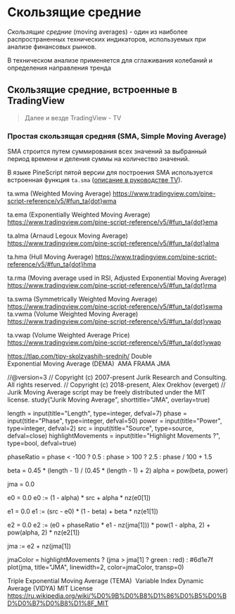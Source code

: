 # Скользящие средние

*Скользящие средние* (moving averages) - один из наиболее распространенных технических индикаторов, используемых при анализе финансовых рынков.

В техническом анализе применяется для сглаживания колебаний и определения направления тренда

## Скользящие средние, встроенные в TradingView

>Далее и везде TradingView - TV

### Простая скользящая средняя (SMA, Simple Moving Average)

SMA строится путем суммирования всех значений за выбранный период времени и деления суммы на количество значений. 

В языке PineScript пятой версии для построения SMA используется встроенная функция `ta.sma` 
([описание в руководстве TV](https://www.tradingview.com/pine-script-reference/v5/#fun_ta{dot}sma)).

ta.wma (Weighted Moving Average) 
https://www.tradingview.com/pine-script-reference/v5/#fun_ta{dot}wma

ta.ema (Exponentially Weighted Moving Average) 
https://www.tradingview.com/pine-script-reference/v5/#fun_ta{dot}ema

ta.alma (Arnaud Legoux Moving Average)
https://www.tradingview.com/pine-script-reference/v5/#fun_ta{dot}alma

ta.hma (Hull Moving Average) 
https://www.tradingview.com/pine-script-reference/v5/#fun_ta{dot}hma

ta.rma (Moving average used in RSI, Adjusted Exponential Moving Average)
https://www.tradingview.com/pine-script-reference/v5/#fun_ta{dot}rma

ta.swma (Symmetrically Weighted Moving Average) 
https://www.tradingview.com/pine-script-reference/v5/#fun_ta{dot}swma
ta.vwma (Volume Weighted Moving Average)
https://www.tradingview.com/pine-script-reference/v5/#fun_ta{dot}vwap

ta.vwap (Volume Weighted Average Price)
https://www.tradingview.com/pine-script-reference/v5/#fun_ta{dot}vwap


https://tlap.com/tipy-skolzyashih-srednih/
Double Exponential Moving Average (DEMA) 
AMA
FRAMA
JMA

//@version=3
// Copyright (c) 2007-present Jurik Research and Consulting. All rights reserved.
// Copyright (c) 2018-present, Alex Orekhov (everget)
// Jurik Moving Average script may be freely distributed under the MIT license.
study("Jurik Moving Average", shorttitle="JMA", overlay=true)

length = input(title="Length", type=integer, defval=7)
phase = input(title="Phase", type=integer, defval=50)
power = input(title="Power", type=integer, defval=2)
src = input(title="Source", type=source, defval=close)
highlightMovements = input(title="Highlight Movements ?", type=bool, defval=true)

phaseRatio = phase < -100 ? 0.5 : phase > 100 ? 2.5 : phase / 100 + 1.5

beta = 0.45 * (length - 1) / (0.45 * (length - 1) + 2)
alpha = pow(beta, power)

jma = 0.0

e0 = 0.0
e0 := (1 - alpha) * src + alpha * nz(e0[1])

e1 = 0.0
e1 := (src - e0) * (1 - beta) + beta * nz(e1[1])

e2 = 0.0
e2 := (e0 + phaseRatio * e1 - nz(jma[1])) * pow(1 - alpha, 2) + pow(alpha, 2) * nz(e2[1])

jma := e2 + nz(jma[1])

jmaColor = highlightMovements ? (jma > jma[1] ? green : red) : #6d1e7f
plot(jma, title="JMA", linewidth=2, color=jmaColor, transp=0)


Triple Exponential Moving Average (TEMA) 
Variable Index Dynamic Average (VIDYA)
MIT License
https://ru.wikipedia.org/wiki/%D0%9B%D0%B8%D1%86%D0%B5%D0%BD%D0%B7%D0%B8%D1%8F_MIT

